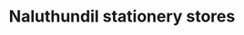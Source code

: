 ---
title: "Naluthundil stationery stores"
url: /kollam/naluthundil-stationery-stores/
shop: office supplies
---